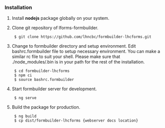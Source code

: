 ### Installation 
1. Install **nodejs** package globally on your system.
1. Clone git repository of lforms-formbuilder.

        $ git clone https://github.com/lhncbc/formbuilder-lhcforms.git

1. Change to formbuilder directory and setup environment. Edit bashrc.formbuilder file to setup necessary 
environment. You can make a similar rc file to suit your shell. Please make sure that ./node_modules/.bin is in your 
path for the rest of the installation. 

        $ cd formbuilder-lhcforms
        $ npm ci
        $ source bashrc.formbuilder
        
1. Start formbuilder server for development.

        $ ng serve
        
1. Build the package for production.

        $ ng build
        $ cp dist/formbuilder-lhcforms {webserver docs location}
        

        
